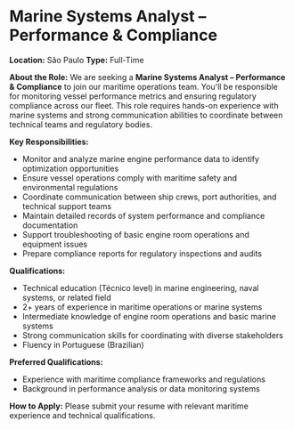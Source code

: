# Marine Systems Analyst – Performance & Compliance

**Location:** São Paulo
**Type:** Full-Time

**About the Role:**
We are seeking a **Marine Systems Analyst – Performance & Compliance** to join our maritime operations team. You'll be responsible for monitoring vessel performance metrics and ensuring regulatory compliance across our fleet. This role requires hands-on experience with marine systems and strong communication abilities to coordinate between technical teams and regulatory bodies.

**Key Responsibilities:**
- Monitor and analyze marine engine performance data to identify optimization opportunities
- Ensure vessel operations comply with maritime safety and environmental regulations
- Coordinate communication between ship crews, port authorities, and technical support teams
- Maintain detailed records of system performance and compliance documentation
- Support troubleshooting of basic engine room operations and equipment issues
- Prepare compliance reports for regulatory inspections and audits

**Qualifications:**
- Technical education (Técnico level) in marine engineering, naval systems, or related field
- 2+ years of experience in maritime operations or marine systems
- Intermediate knowledge of engine room operations and basic marine systems
- Strong communication skills for coordinating with diverse stakeholders
- Fluency in Portuguese (Brazilian)

**Preferred Qualifications:**
- Experience with maritime compliance frameworks and regulations
- Background in performance analysis or data monitoring systems

**How to Apply:**
Please submit your resume with relevant maritime experience and technical qualifications.